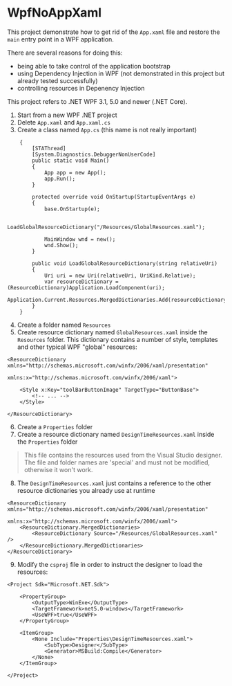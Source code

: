 # WpfNoAppXaml

This project demonstrate how to get rid of the `App.xaml` file and restore the `main` entry point in a WPF application.

There are several reasons for doing this:
- being able to take control of the application bootstrap
- using Dependency Injection in WPF (not demonstrated in this project but already tested successfully)
- controlling resources in Depenency Injection


This project refers to .NET WPF 3.1, 5.0 and newer (.NET Core).

1. Start from a new WPF .NET project
2. Delete `App.xaml` and `App.xaml.cs`
3. Create a class named `App.cs` (this name is not really important)

```    public partial class App: Application
    {
        [STAThread]
        [System.Diagnostics.DebuggerNonUserCode]
        public static void Main()
        {
            App app = new App();
            app.Run();
        }

        protected override void OnStartup(StartupEventArgs e)
        {
            base.OnStartup(e);

            LoadGlobalResourceDictionary("/Resources/GlobalResources.xaml");

            MainWindow wnd = new();
            wnd.Show();
        }

        public void LoadGlobalResourceDictionary(string relativeUri)
        {
            Uri uri = new Uri(relativeUri, UriKind.Relative);
            var resourceDictionary = (ResourceDictionary)Application.LoadComponent(uri);
            Application.Current.Resources.MergedDictionaries.Add(resourceDictionary);
        }
    }
```

4. Create a folder named `Resources`
5. Create resource dictionary named `GlobalResources.xaml` inside the `Resources` folder. This dictionary contains a number of style, templates and other typical WPF "global" resources:

```
<ResourceDictionary xmlns="http://schemas.microsoft.com/winfx/2006/xaml/presentation"
                    xmlns:x="http://schemas.microsoft.com/winfx/2006/xaml">

    <Style x:Key="toolBarButtonImage" TargetType="ButtonBase">
        <!-- ... -->
    </Style>

</ResourceDictionary>
```

6. Create a `Properties` folder
7. Create a resource dictionary named `DesignTimeResources.xaml` inside the `Properties` folder
> This file contains the resources used from the Visual Studio designer.
> The file and folder names are 'special' and must not be modified, otherwise it won't work.

8. The `DesignTimeResources.xaml` just contains a reference to the other resource dictionaries you already use at runtime
```
<ResourceDictionary xmlns="http://schemas.microsoft.com/winfx/2006/xaml/presentation"
                    xmlns:x="http://schemas.microsoft.com/winfx/2006/xaml">
    <ResourceDictionary.MergedDictionaries>
        <ResourceDictionary Source="/Resources/GlobalResources.xaml" />
    </ResourceDictionary.MergedDictionaries>
</ResourceDictionary>
```

9. Modify the `csproj` file in order to instruct the designer to load the resources:

```
<Project Sdk="Microsoft.NET.Sdk">

    <PropertyGroup>
        <OutputType>WinExe</OutputType>
        <TargetFramework>net5.0-windows</TargetFramework>
        <UseWPF>true</UseWPF>
    </PropertyGroup>

    <ItemGroup>
        <None Include="Properties\DesignTimeResources.xaml">
            <SubType>Designer</SubType>
            <Generator>MSBuild:Compile</Generator>
        </None>
    </ItemGroup>

</Project>
```
